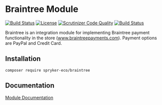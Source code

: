 # Braintree Module


[![Build Status](https://travis-ci.org/spryker-eco/braintree.svg?branch=master)](https://travis-ci.org/spryker-eco/braintree)
[![License](https://img.shields.io/github/license/spryker-eco/braintree.svg?b=master)](https://github.com/spryker-eco/braintree)
[![Scrutinizer Code Quality](https://scrutinizer-ci.com/g/spryker-eco/braintree/badges/quality-score.png?b=master)](https://scrutinizer-ci.com/g/spryker-eco/braintree/?branch=master)
[![Build Status](https://scrutinizer-ci.com/g/spryker-eco/braintree/badges/build.png?b=master)](https://scrutinizer-ci.com/g/spryker-eco/braintree/build-status/master)

Braintree is an integration module for implementing Braintree payment functionality in the store (www.braintreepayments.com). Payment options are PayPal and Credit Card.

## Installation

```
composer require spryker-eco/braintree
```

## Documentation

[Module Documentation](https://documentation.spryker.com/industry_partners/payment/braintree/braintree.htm)